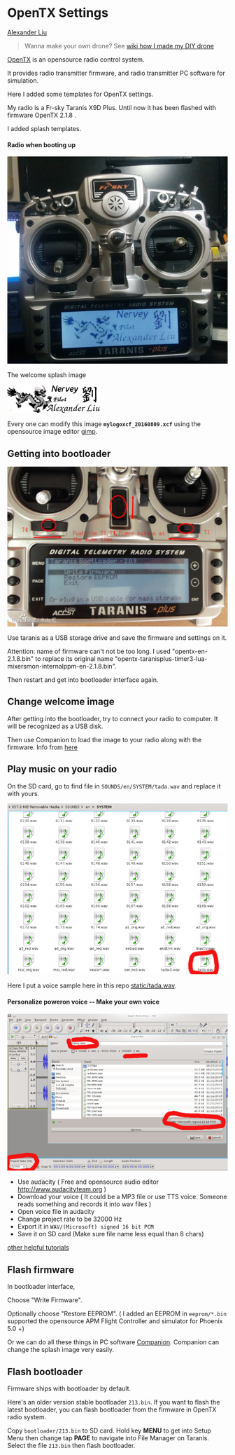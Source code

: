 OpenTX Settings
===============

[Alexander Liu](https://github.com/xros)

> Wanna make your own drone?
> See [wiki how I made my DIY drone](https://github.com/xros/opentx_settings/wiki)

[OpenTX](http://www.open-tx.org) is an opensource radio control system.

It provides radio transmitter firmware, and radio transmitter PC software for simulation.


Here I added some templates for OpenTX settings.

My radio is a Fr-sky Taranis X9D Plus. Until now it has been flashed with firmware OpenTX 2.1.8 . 

I added splash templates. 

#### Radio when booting up

![mylogo_radio](static/taranis_x9d_plus.png)

The welcome splash image

![mylogo](mylogoxcf_20160809.png)

Every one can modify this image **`mylogoxcf_20160809.xcf`** using the opensource image editor [gimp](http://www.gimp.org).


Getting into bootloader
-----------------------

![intobootloader](get_into_bootloader.png)

Use taranis as a USB storage drive and save the firmware and settings on it.

Attention: name of firmware can't not be too long. I used "opentx-en-2.1.8.bin" to replace its original name "opentx-taranisplus-timer3-lua-mixersmon-internalppm-en-2.1.8.bin".

Then restart and get into bootloader interface again. 

Change welcome image
-----------------------

After getting into the bootloader, try to connect your radio to computer. It will be recognized as a USB disk.

Then use Companion to load the image to your radio along with the firmware. Info from [here](http://www.open-tx.org/screens-taranis.html)


Play music on your radio
-----------------------

On the SD card, go to find file in `SOUNDS/en/SYSTEM/tada.wav` and replace it with yours. 

![demo tada](static/tada.png)

Here I put a voice sample here in this repo [static/tada.wav](https://github.com/xros/opentx_settings/tree/master/static).

#### Personalize poweron voice -- Make your own voice

![audacity](static/audacity.png)

- Use audacity ( Free and opensource audio editor http://www.audacityteam.org )
- Download your voice ( It could be a MP3 file or use TTS voice. Someone reads something and records it into wav files )
- Open voice file in audacity
- Change project rate to be 32000 Hz
- Export it in `WAV/(Microsoft) signed 16 bit PCM`
- Save it on SD card (Make sure file name less equal than 8 chars)

[other helpful tutorials](https://oscarliang.com/taranis-play-sound-track-mp3-files/)





Flash firmware
--------------

In bootloader interface,

Choose "Write Firmware".

Optionally choose "Restore EEPROM". ( I added an EEPROM in `eeprom/*.bin` supported the opensource APM Flight Controller and simulator for Phoenix 5.0 +)

Or we can do all these things in PC software [Companion](http://www.open-tx.org/downloads). Companion can change the splash image very easily.

Flash bootloader
----------------

Firmware ships with bootloader by default.

Here's an older version stable bootloader `213.bin`. If you want to flash the latest bootloader, you can flash bootloader from the firmware in OpenTX radio system.

Copy `bootloader/213.bin` to SD card. Hold key **MENU** to get into Setup Menu then change tap **PAGE** to navigate into File Manager on Taranis. Select the file `213.bin` then flash bootloader.
